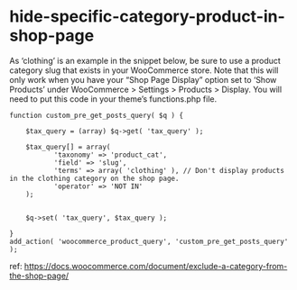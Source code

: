 # hide-specific-category-product-in-shop-page
As ‘clothing’ is an example in the snippet below, be sure to use a product category slug that exists in your WooCommerce store.  Note that this will only work when you have your “Shop Page Display” option set to ‘Show Products’ under WooCommerce > Settings > Products > Display.  You will need to put this code in your theme’s functions.php file.

```
function custom_pre_get_posts_query( $q ) {

    $tax_query = (array) $q->get( 'tax_query' );

    $tax_query[] = array(
           'taxonomy' => 'product_cat',
           'field' => 'slug',
           'terms' => array( 'clothing' ), // Don't display products in the clothing category on the shop page.
           'operator' => 'NOT IN'
    );


    $q->set( 'tax_query', $tax_query );

}
add_action( 'woocommerce_product_query', 'custom_pre_get_posts_query' );
```


ref: https://docs.woocommerce.com/document/exclude-a-category-from-the-shop-page/
